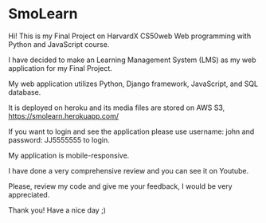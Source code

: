 # SmoLearn

Hi! This is my Final Project on HarvardX CS50web Web programming with Python and JavaScript course.

I have decided to make an Learning Management System (LMS) as my web application for my Final Project.

My web application utilizes Python, Django framework, JavaScript, and SQL database.

It is deployed on heroku and its media files are stored on AWS S3, https://smolearn.herokuapp.com/

If you want to login and see the application please use username: john and password: JJ5555555 to login.

My application is mobile-responsive.

I have done a very comprehensive review and you can see it on Youtube.

Please, review my code and give me your feedback, I would be very appreciated.

Thank you!
Have a nice day ;)
